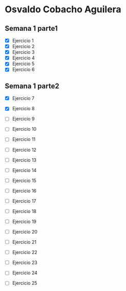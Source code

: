 # Osvaldo Cobacho Aguilera

## Semana 1 parte1

- [x] Ejercicio 1  
- [x] Ejercicio 2
- [x] Ejercicio 3
- [x] Ejercicio 4
- [x] Ejercicio 5
- [x] Ejercicio 6

## Semana 1 parte2

- [x] Ejercicio 7
- [x] Ejercicio 8
- [ ] Ejercicio 9
- [ ] Ejercicio 10
- [ ] Ejercicio 11
- [ ] Ejercicio 12
- [ ] Ejercicio 13
- [ ] Ejercicio 14
- [ ] Ejercicio 15
- [ ] Ejercicio 16
- [ ] Ejercicio 17
- [ ] Ejercicio 18
- [ ] Ejercicio 19
- [ ] Ejercicio 20
- [ ] Ejercicio 21
- [ ] Ejercicio 22
- [ ] Ejercicio 23
- [ ] Ejercicio 24
- [ ] Ejercicio 25









